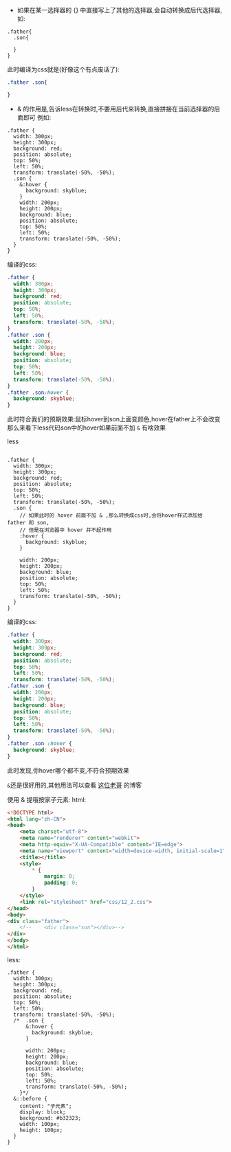 * 如果在某一选择器的 {} 中直接写上了其他的选择器,会自动转换成后代选择器,如:
```less
.father{
  .son{
  
  }
}
```
此时编译为css就是(好像这个有点废话了):
```css
.father .son{

}
```

* & 的作用是,告诉less在转换时,不要用后代来转换,直接拼接在当前选择器的后面即可
例如:
```less
.father {
  width: 300px;
  height: 300px;
  background: red;
  position: absolute;
  top: 50%;
  left: 50%;
  transform: translate(-50%, -50%);
  .son {
    &:hover {
      background: skyblue;
    }
    width: 200px;
    height: 200px;
    background: blue;
    position: absolute;
    top: 50%;
    left: 50%;
    transform: translate(-50%, -50%);
  }
}
```
编译的css:
```css
.father {
  width: 300px;
  height: 300px;
  background: red;
  position: absolute;
  top: 50%;
  left: 50%;
  transform: translate(-50%, -50%);
}
.father .son {
  width: 200px;
  height: 200px;
  background: blue;
  position: absolute;
  top: 50%;
  left: 50%;
  transform: translate(-50%, -50%);
}
.father .son:hover {
  background: skyblue;
}
```
此时符合我们的预期效果:鼠标hover到son上面变颜色,hover在father上不会改变<br>
那么来看下less代码son中的hover如果前面不加 `&` 有啥效果

less
```less

.father {
  width: 300px;
  height: 300px;
  background: red;
  position: absolute;
  top: 50%;
  left: 50%;
  transform: translate(-50%, -50%);
  .son {
    // 如果此时的 hover 前面不加 & ,那么转换成css时,会将hover样式添加给 father 和 son,
    // 但是在浏览器中 hover 并不起作用
    :hover {
      background: skyblue;
    }

    width: 200px;
    height: 200px;
    background: blue;
    position: absolute;
    top: 50%;
    left: 50%;
    transform: translate(-50%, -50%);
  }
}
```
编译的css:
```css
.father {
  width: 300px;
  height: 300px;
  background: red;
  position: absolute;
  top: 50%;
  left: 50%;
  transform: translate(-50%, -50%);
.father .son {
  width: 200px;
  height: 200px;
  background: blue;
  position: absolute;
  top: 50%;
  left: 50%;
  transform: translate(-50%, -50%);
}
.father .son :hover {
  background: skyblue;
}
```
此时发现,你hover哪个都不变,不符合预期效果

 `&`还是很好用的,其他用法可以查看 [这位老哥](https://blog.csdn.net/AV_woaijava/article/details/106353298?ops_request_misc=%257B%2522request%255Fid%2522%253A%2522160718045919215668840218%2522%252C%2522scm%2522%253A%252220140713.130102334.pc%255Fall.%2522%257D&request_id=160718045919215668840218&biz_id=0&utm_medium=distribute.pc_search_result.none-task-blog-2~all~first_rank_v2~rank_v29-2-106353298.first_rank_v2_pc_rank_v29&utm_term=less%E4%B8%AD&spm=1018.2118.3001.4449) 的博客 

使用 & 提哦按家子元素:
html:
```html
<!DOCTYPE html>
<html lang="zh-CN">
<head>
    <meta charset="utf-8">
    <meta name="renderer" content="webkit">
    <meta http-equiv="X-UA-Compatible" content="IE=edge">
    <meta name="viewport" content="width=device-width, initial-scale=1">
    <title></title>
    <style>
        * {
            margin: 0;
            padding: 0;
        }
    </style>
    <link rel="stylesheet" href="css/12_2.css">
</head>
<body>
<div class="father">
    <!--    <div class="son"></div>-->
</div>
</body>
</html>
```
less:
```less
.father {
  width: 300px;
  height: 300px;
  background: red;
  position: absolute;
  top: 50%;
  left: 50%;
  transform: translate(-50%, -50%);
  /*  .son {
      &:hover {
        background: skyblue;
      }

      width: 200px;
      height: 200px;
      background: blue;
      position: absolute;
      top: 50%;
      left: 50%;
      transform: translate(-50%, -50%);
    }*/
  &::before {
    content: "子元素";
    display: block;
    background: #b32323;
    width: 100px;
    height: 100px;
  }
}
```

